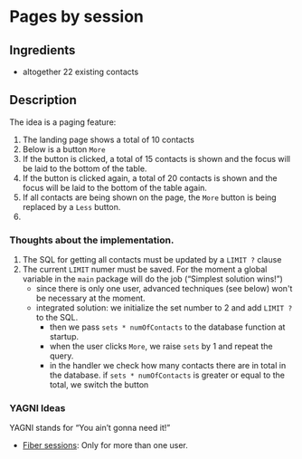 
# Pages by session

## Ingredients

- altogether 22 existing contacts

## Description

The idea is a paging feature:

1. The landing page shows a total of 10 contacts
0. Below is a button `More`
0. If the button is clicked, a total of 15 contacts is shown and the focus will
   be laid to the bottom of the table.
0. If the button is clicked again, a total of 20 contacts is shown and the
   focus will be laid to the bottom of the table again.
0. If all contacts are being shown on the page, the `More` button is being replaced
   by a `Less` button.
0. 





### Thoughts about the implementation.

1. The SQL for getting all contacts must be updated by a `LIMIT ?` clause
0. The current `LIMIT` numer must be saved. For the moment a global variable in 
   the `main` package will do the job (“Simplest solution wins!”)
   - since there is only one user, advanced techniques (see below) won't be
      necessary at the moment.
   - integrated solution: we initialize the set number to 2 and add `LIMIT ?`
     to the SQL. 
        - then we pass `sets * numOfContacts` to the database function at startup.
        - when the user clicks `More`, we raise `sets` by 1 and repeat the query.
        - in the handler we check how many contacts there are in total in the
          database. if `sets * numOfContacts` is greater or equal to the total,
          we switch the button 



### YAGNI Ideas

YAGNI stands for “You ain’t gonna need it!”

- [Fiber sessions](https://docs.gofiber.io/api/middleware/session): Only for
  more than one user.

